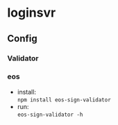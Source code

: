 # loginsvr

## Config

### Validator

### eos

- install:  
    `npm install eos-sign-validator`
- run:  
    `eos-sign-validator -h`
